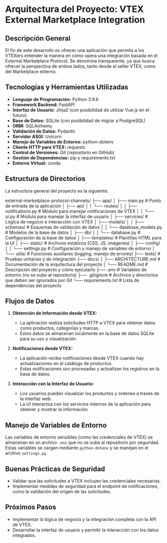 # Arquitectura del Proyecto: VTEX External Marketplace Integration

## Descripción General
El fin de este desarrollo es ofrecer una aplicación que permita a los VTEXers entender la manera en cómo opera una integración basada en el External Marketplace Protocol. Se denomina transparente, ya que busca ofrecer la perspectiva de ambos lados, tanto desde el seller VTEX, como del Marketplace externo.

## Tecnologías y Herramientas Utilizadas
- **Lenguaje de Programación:** Python 3.9.6
- **Framework Backend:** FastAPI
- **Interfaz de Usuario:** Jinja2 (con posibilidad de utilizar Vue.js en el futuro)
- **Base de Datos:** SQLite (con posibilidad de migrar a PostgreSQL)
- **ORM:** SQLAlchemy
- **Validación de Datos:** Pydantic
- **Servidor ASGI:** Uvicorn
- **Manejo de Variables de Entorno:** python-dotenv
- **Cliente HTTP para VTEX:** requests
- **Control de Versiones:** Git (repositorio en GitHub)
- **Gestión de Dependencias:** pip y requirements.txt
- **Entorno Virtual:** conda

## Estructura de Directorios
La estructura general del proyecto es la siguiente:

external-marketplace-protocol-channels/
├── app/
│   ├── main.py                 # Punto de entrada de la aplicación
│   ├── api/
│   │   └── routes/
│   │       ├── notifications.py # Módulo para manejar notificaciones de VTEX
│   │       └── ui.py            # Módulo para manejar la interfaz de usuario
│   ├── services/                # Lógica de negocio e interacción con VTEX
│   ├── models/
│   │   ├── schemas/             # Esquemas de validación de datos
│   │   └── database_models.py   # Modelos de la base de datos
│   ├── db/
│   │   └── database.py          # Configuración de la base de datos
│   ├── templates/               # Plantillas HTML para la UI
│   ├── static/                  # Archivos estáticos (CSS, JS, imágenes)
│   ├── config/
│   │   └── settings.py          # Configuración y manejo de variables de entorno
│   └── utils/                   # Funciones auxiliares (logging, manejo de errores)
├── tests/                       # Pruebas unitarias y de integración
├── docs/
│   ├── ARCHITECTURE.md          # Documentación de la arquitectura del proyecto
│   └── README.md                # Descripción del proyecto y cómo ejecutarlo
├── .env                         # Variables de entorno (no se sube al repositorio)
├── .gitignore                   # Archivos y directorios que deben ser ignorados por Git
└── requirements.txt             # Lista de dependencias del proyecto


## Flujos de Datos
1. **Obtención de Información desde VTEX:**
   - La aplicación realiza solicitudes HTTP a VTEX para obtener datos como productos, categorías y marcas.
   - Estos datos se almacenan localmente en la base de datos SQLite para su uso y visualización.

2. **Notificaciones desde VTEX:**
   - La aplicación recibe notificaciones desde VTEX cuando hay actualizaciones en el catálogo de productos.
   - Estas notificaciones son procesadas y actualizan los registros en la base de datos.

3. **Interacción con la Interfaz de Usuario:**
   - Los usuarios pueden visualizar los productos y órdenes a través de la interfaz web.
   - La UI interactúa con los servicios internos de la aplicación para obtener y mostrar la información.

## Manejo de Variables de Entorno
Las variables de entorno sensibles (como las credenciales de VTEX) se almacenan en un archivo `.env` que no se sube al repositorio por seguridad. Estas variables se cargan mediante `python-dotenv` y se manejan en el archivo `settings.py`.

## Buenas Prácticas de Seguridad
- Validar que las solicitudes a VTEX incluyen las credenciales necesarias.
- Implementar medidas de seguridad para el endpoint de notificaciones, como la validación del origen de las solicitudes.

## Próximos Pasos
- Implementar la lógica de negocio y la integración completa con la API de VTEX.
- Desarrollar la interfaz de usuario y permitir la interacción con los datos integrados.
